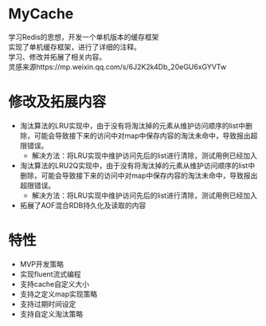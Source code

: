 # MyCache
学习Redis的思想，开发一个单机版本的缓存框架<br>
实现了单机缓存框架，进行了详细的注释。<br>
学习、修改并拓展了相关内容。<br>
灵感来源https://mp.weixin.qq.com/s/6J2K2k4Db_20eGU6xGYVTw
# 修改及拓展内容
* 淘汰算法的LRU实现中，由于没有将淘汰掉的元素从维护访问顺序的list中删除，可能会导致接下来的访问中对map中保存内容的淘汰未命中，导致报出超限错误。
	* 解决方法：将LRU实现中维护访问先后的list进行清除，测试用例已经加入
* 淘汰算法的LRU2Q实现中，由于没有将淘汰掉的元素从维护访问顺序的list中删除，可能会导致接下来的访问中对map中保存内容的淘汰未命中，导致报出超限错误。
  * 解决方法：将LRU实现中维护访问先后的list进行清除，测试用例已经加入
* 拓展了AOF混合RDB持久化及读取的内容
# 特性
* MVP开发策略
* 实现fluent流式编程
* 支持cache自定义大小
* 支持之定义map实现策略
* 支持过期时间设定
* 支持自定义淘汰策略
